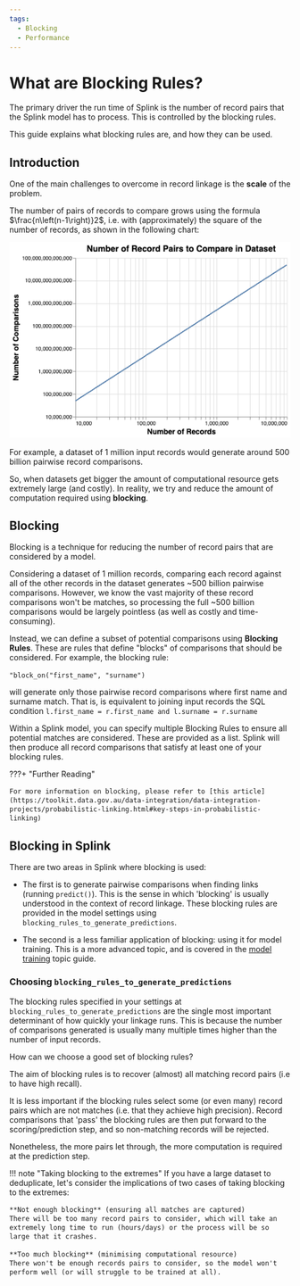 ```yaml
---
tags:
  - Blocking
  - Performance
---
```


# What are Blocking Rules?

The primary driver the run time of Splink is the number of record pairs that the Splink model has to process.  This is controlled by the blocking rules.

This guide explains what blocking rules are, and how they can be used.

## Introduction

One of the main challenges to overcome in record linkage is the **scale** of the problem.

The number of pairs of records to compare grows using the formula $\frac{n\left(n-1\right)}2$, i.e. with (approximately) the square of the number of records, as shown in the following chart:

![](../../img/blocking/pairwise_comparisons.png)

For example, a dataset of 1 million input records would generate around 500 billion pairwise record comparisons.

So, when datasets get bigger the amount of computational resource gets extremely large (and costly). In reality, we try and reduce the amount of computation required using **blocking**.

## Blocking

Blocking is a technique for reducing the number of record pairs that are considered by a model.

Considering a dataset of 1 million records, comparing each record against all of the other records in the dataset generates ~500 billion pairwise comparisons. However, we know the vast majority of these record comparisons won't be matches, so processing the full ~500 billion comparisons would be largely pointless (as well as costly and time-consuming).

Instead, we can define a subset of potential comparisons using **Blocking Rules**. These are rules that define "blocks" of comparisons that should be considered. For example, the blocking rule:

`"block_on("first_name", "surname")`

will generate only those pairwise record comparisons where first name and surname match.  That is, is equivalent to joining input records the SQL condition  `l.first_name = r.first_name and l.surname = r.surname`

Within a Splink model, you can specify multiple Blocking Rules to ensure all potential matches are considered.  These are provided as a list.  Splink will then produce all record comparisons that satisfy at least one of your blocking rules.

???+ "Further Reading"

    For more information on blocking, please refer to [this article](https://toolkit.data.gov.au/data-integration/data-integration-projects/probabilistic-linking.html#key-steps-in-probabilistic-linking)

## Blocking in Splink

There are two areas in Splink where blocking is used:

- The first is to generate pairwise comparisons when finding links (running `predict()`). This is the sense in which 'blocking' is usually understood in the context of record linkage.  These blocking rules are provided in the model settings using `blocking_rules_to_generate_predictions`.

- The second is a less familiar application of blocking: using it for model training. This is a more advanced topic, and is covered in the [model training](./model_training.md) topic guide.


### Choosing `blocking_rules_to_generate_predictions`

The blocking rules specified in your settings at `blocking_rules_to_generate_predictions` are the single most important determinant of how quickly your linkage runs.  This is because the number of comparisons generated is usually many multiple times higher than the number of input records.

How can we choose a good set of blocking rules?

The aim of blocking rules is to recover (almost) all matching record pairs (i.e to have high recall).

It is less important if the blocking rules select some (or even many) record pairs which are not matches (i.e. that they achieve high precision). Record comparisons that 'pass' the blocking rules are then put forward to the scoring/prediction step, and so non-matching records will be rejected.

Nonetheless, the more pairs let through, the more computation is required at the prediction step.






!!! note "Taking blocking to the extremes"
    If you have a large dataset to deduplicate, let's consider the implications of two cases of taking blocking to the extremes:

    **Not enough blocking** (ensuring all matches are captured)
    There will be too many record pairs to consider, which will take an extremely long time to run (hours/days) or the process will be so large that it crashes.

    **Too much blocking** (minimising computational resource)
    There won't be enough records pairs to consider, so the model won't perform well (or will struggle to be trained at all).


